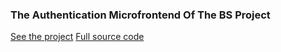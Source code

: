### The Authentication Microfrontend Of The BS Project

[See the project](https://bshub.ir)
[Full source code](https://github.com/mohammaDJ23/bs)
